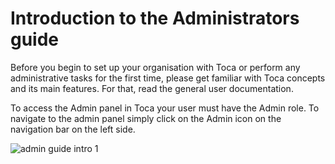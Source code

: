 
# Introduction to the Administrators guide



 
Before you begin to set up your organisation with Toca or perform any administrative tasks for the first time, please get familiar with Toca concepts and its main features. For that, read the general user documentation.
 
To access the Admin panel in Toca your user must have the Admin role. To navigate to the admin panel simply click on the Admin icon on the navigation bar on the left side.

![admin guide intro 1](https://docs.toca.io/hs-fs/hubfs/admin%20guide%20intro%201.png?width=602&name=admin%20guide%20intro%201.png) 

 
